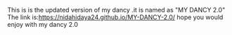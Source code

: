 This is is the updated version of my dancy .it is named as "MY DANCY 2.0"
The link is:https://nidahidaya24.github.io/MY-DANCY-2.0/
hope you would enjoy with my dancy 2.0
